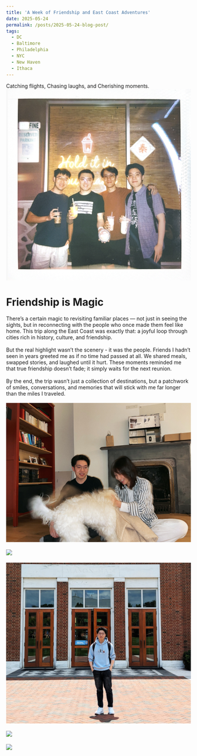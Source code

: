 ```yaml
---
title: 'A Week of Friendship and East Coast Adventures'
date: 2025-05-24
permalink: /posts/2025-05-24-blog-post/
tags:
  - DC
  - Baltimore
  - Philadelphia
  - NYC
  - New Haven
  - Ithaca
---
```

Catching flights, Chasing laughs, and Cherishing moments.
<br/><img src='/images/2025/Screenshot_20250518-211622~2.png'>

Friendship is Magic
======

There’s a certain magic to revisiting familiar places — not just in seeing the sights, but in reconnecting with the people who once made them feel like home. This trip along the East Coast was exactly that: a joyful loop through cities rich in history, culture, and friendship.
<br>
<br>
But the real highlight wasn’t the scenery - it was the people. Friends I hadn’t seen in years greeted me as if no time had passed at all. We shared meals, swapped stories, and laughed until it hurt. These moments reminded me that true friendship doesn’t fade; it simply waits for the next reunion.
<br>
<br>
By the end, the trip wasn’t just a collection of destinations, but a patchwork of smiles, conversations, and memories that will stick with me far longer than the miles I traveled.
<br>
<br>
<img src='/images/2025/mmexport1747926165665.jpg'>
<br>
<br>
<img src='/images/2025/mmexport1747712972274.jpg'>
<br>
<br>
<img src='/images/2025/PXL_20250519_165220556_exported_1251_1747712769914.jpg'>
<br>
<br>
<img src='/images/2025/mmexport1748218916352.jpg'>
<br>
<br>
<img src='/images/2025/mmexport1748215994757.jpg'>
<br>
<br>